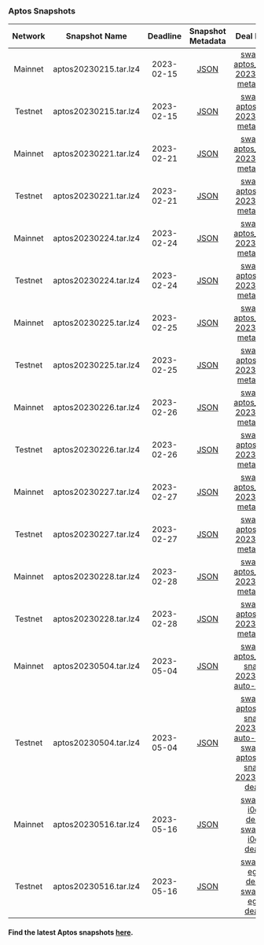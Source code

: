 
### Aptos Snapshots

| Network | Snapshot Name | Deadline | Snapshot Metadata | Deal Metadata | Deal Metadata NFT(opensea) |
| :-: | :-: | :-: | :-: | :-: | :-: |
| Mainnet | aptos20230215.tar.lz4 | 2023-02-15 | [JSON](2023-02-15_apt_mainnet/aptos_mainnet-2023-02-15.json ':include') | [swan-task-aptos_mainnet-2023-02-15-metadata.json](2023-02-15_apt_mainnet/swan-task-aptos_mainnet-2023-02-15-metadata.json ':include') | [aptos-mainnet_2023-02-15.nft](https://opensea.io/assets/matic/0xa6787587159c017ad83fe28e746fcfae0dd91383/166/)|
| Testnet | aptos20230215.tar.lz4 | 2023-02-15 | [JSON](2023-02-15_apt_testnet/aptos_testnet-2023-02-15.json ':include') | [swan-task-aptos_testnet-2023-02-15-metadata.json](2023-02-15_apt_testnet/swan-task-aptos_testnet-2023-02-15-metadata.json ':include') | [aptos-testnet_2023-02-15.nft](https://opensea.io/assets/matic/0xa6787587159c017ad83fe28e746fcfae0dd91383/168/)|
| Mainnet | aptos20230221.tar.lz4 | 2023-02-21 | [JSON](2023-02-21_apt_mainnet/aptos_mainnet-2023-02-21.json ':include') | [swan-task-aptos_mainnet-2023-02-21-metadata.json](2023-02-21_apt_mainnet/swan-task-aptos_mainnet-2023-02-21-metadata.json ':include') | [aptos-mainnet_2023-02-21.nft](https://opensea.io/assets/matic/0xa6787587159c017ad83fe28e746fcfae0dd91383/169/)|
| Testnet | aptos20230221.tar.lz4 | 2023-02-21 | [JSON](2023-02-21_apt_testnet/aptos_testnet-2023-02-21.json ':include') | [swan-task-aptos_testnet-2023-02-21-metadata.json](2023-02-21_apt_testnet/swan-task-aptos_testnet-2023-02-21-metadata.json ':include') | [aptos-testnet_2023-02-21.nft](https://opensea.io/assets/matic/0xa6787587159c017ad83fe28e746fcfae0dd91383/170/) |
| Mainnet | aptos20230224.tar.lz4 | 2023-02-24 | [JSON](2023-02-24_apt_mainnet/aptos_mainnet-2023-02-24.json ':include') | [swan-task-aptos_mainnet-2023-02-24-metadata.json](2023-02-24_apt_mainnet/swan-task-aptos_mainnet-2023-02-24-metadata.json ':include') | [aptos-mainnet_2023-02-24.nft](https://opensea.io/assets/matic/0xa6787587159c017ad83fe28e746fcfae0dd91383/171/) |
| Testnet | aptos20230224.tar.lz4 | 2023-02-24 | [JSON](2023-02-24_apt_testnet/aptos_testnet-2023-02-24.json ':include') | [swan-task-aptos_testnet-2023-02-24-metadata.json](2023-02-24_apt_testnet/swan-task-aptos_testnet-2023-02-24-metadata.json ':include') | [aptos-testnet_2023-02-24.nft](https://opensea.io/assets/matic/0xa6787587159c017ad83fe28e746fcfae0dd91383/173/) |
| Mainnet | aptos20230225.tar.lz4 | 2023-02-25 | [JSON](2023-02-25_apt_mainnet/aptos_mainnet-2023-02-25.json ':include') | [swan-task-aptos_mainnet-2023-02-25-metadata.json](2023-02-25_apt_mainnet/swan-task-aptos_mainnet-2023-02-25-metadata.json ':include') | [aptos-mainnet_2023-02-25.nft](https://opensea.io/assets/matic/0xa6787587159c017ad83fe28e746fcfae0dd91383/174/) |
| Testnet | aptos20230225.tar.lz4 | 2023-02-25 | [JSON](2023-02-25_apt_testnet/aptos_testnet-2023-02-25.json ':include') | [swan-task-aptos_testnet-2023-02-25-metadata.json](2023-02-25_apt_testnet/swan-task-aptos_testnet-2023-02-25-metadata.json ':include') | [aptos-testnet_2023-02-25.nft](https://opensea.io/assets/matic/0xa6787587159c017ad83fe28e746fcfae0dd91383/175/) |
| Mainnet | aptos20230226.tar.lz4 | 2023-02-26 | [JSON](2023-02-26_apt_mainnet/aptos_mainnet-2023-02-26.json ':include') | [swan-task-aptos_mainnet-2023-02-26-metadata.json](2023-02-26_apt_mainnet/swan-task-aptos_mainnet-2023-02-26-metadata.json ':include') | [aptos-mainnet_2023-02-26.nft](https://opensea.io/assets/matic/0xa6787587159c017ad83fe28e746fcfae0dd91383/176/) |
| Testnet | aptos20230226.tar.lz4 | 2023-02-26 | [JSON](2023-02-26_apt_testnet/aptos_testnet-2023-02-26.json ':include') | [swan-task-aptos_testnet-2023-02-26-metadata.json](2023-02-26_apt_testnet/swan-task-aptos_testnet-2023-02-26-metadata.json ':include') | [aptos-testnet_2023-02-26.nft](https://opensea.io/assets/matic/0xa6787587159c017ad83fe28e746fcfae0dd91383/177/) |
| Mainnet | aptos20230227.tar.lz4 | 2023-02-27 | [JSON](2023-02-27_apt_mainnet/aptos_mainnet-2023-02-27.json ':include') | [swan-task-aptos_mainnet-2023-02-27-metadata.json](2023-02-27_apt_mainnet/swan-task-aptos_mainnet-2023-02-27-metadata.json ':include') | [aptos-mainnet_2023-02-27.nft](https://opensea.io/assets/matic/0xa6787587159c017ad83fe28e746fcfae0dd91383/178/) |
| Testnet | aptos20230227.tar.lz4 | 2023-02-27 | [JSON](2023-02-27_apt_testnet/aptos_testnet-2023-02-27.json ':include') | [swan-task-aptos_testnet-2023-02-27-metadata.json](2023-02-27_apt_testnet/swan-task-aptos_testnet-2023-02-27-metadata.json ':include') | [aptos-testnet_2023-02-27.nft](https://opensea.io/assets/matic/0xa6787587159c017ad83fe28e746fcfae0dd91383/179/) |
| Mainnet | aptos20230228.tar.lz4 | 2023-02-28 | [JSON](2023-02-28_apt_mainnet/aptos_mainnet-2023-02-28.json ':include') | [swan-task-aptos_mainnet-2023-02-28-metadata.json](2023-02-28_apt_mainnet/swan-task-aptos_mainnet-2023-02-28-metadata.json ':include') | [aptos-mainnet_2023-02-28.nft](https://opensea.io/assets/matic/0xa6787587159c017ad83fe28e746fcfae0dd91383/180/) |
| Testnet | aptos20230228.tar.lz4 | 2023-02-28 | [JSON](2023-02-28_apt_testnet/aptos_testnet-2023-02-28.json ':include') | [swan-task-aptos_testnet-2023-02-28-metadata.json](2023-02-28_apt_testnet/swan-task-aptos_testnet-2023-02-28-metadata.json ':include') | [aptos-testnet_2023-02-28.nft](https://opensea.io/assets/matic/0xa6787587159c017ad83fe28e746fcfae0dd91383/181/) |
| Mainnet | aptos20230504.tar.lz4 | 2023-05-04 | [JSON](2023-05-04_apt_mainnet/aptos_mainnet-2023-05-04.json ':include') | [swan-task-aptos_mainnet-snapshot-2023-05-04-auto-deals.json](2023-05-04_apt_mainnet/swan-task-aptos_mainnet-snapshot-2023-05-04-auto-deals.json ':include') | [aptos-mainnet_2023-05-04.nft](https://opensea.io/assets/matic/0xa6787587159c017ad83fe28e746fcfae0dd91383/228/) |
| Testnet | aptos20230504.tar.lz4 | 2023-05-04 | [JSON](2023-05-04_apt_testnet/aptos_testnet-2023-05-04.json ':include') | [swan-task-aptos_testnet-snapshot-2023-05-04-auto-deals.json](2023-05-04_apt_testnet/swan-task-aptos_testnet-snapshot-2023-05-04-auto-deals.json ':include') <br> [swan-task-aptos_testnet-snapshot-2023-05-04-deals.json](2023-05-04_apt_testnet/swan-task-aptos_testnet-snapshot-2023-05-04-deals.json) | [aptos-testnet_2023_05_04_auto-deals.nft](https://opensea.io/assets/matic/0xa6787587159c017ad83fe28e746fcfae0dd91383/230/) <br> [aptos-testnet_2023-05-04_deals.nft](https://opensea.io/assets/matic/0xa6787587159c017ad83fe28e746fcfae0dd91383/229/) |
| Mainnet | aptos20230516.tar.lz4 | 2023-05-16 | [JSON](2023-05-16_apt_mainnet/aptos-mainnet_2023-05-16.json ':include') | [swan-task-i0dpe9-deals.csv](2023-05-16_apt_mainnet/swan-task-i0dpe9-deals.csv) <br> [swan-task-i0dpe9-deals.json](2023-05-16_apt_mainnet/swan-task-i0dpe9-deals.json ':include') | [aptos-mainnet_2023-05-16_deals_i0dpe9.nft](https://opensea.io/assets/matic/0x86624827c18cb1cb90ffb1bfb0cdc5b4252c18bc/4/) |
| Testnet | aptos20230516.tar.lz4 | 2023-05-16 | [JSON](2023-05-16_apt_testnet/aptos-testnet_2023-05-16.json ':include') | [swan-task-egoat1-deals.csv](2023-05-16_apt_testnet/swan-task-egoat1-deals.csv) <br> [swan-task-egoat1-deals.json](2023-05-16_apt_testnet/swan-task-egoat1-deals.json ':include') | [aptos-testnet_2023-05-16_deals_egoat1.nft]( https://opensea.io/assets/matic/0x86624827c18cb1cb90ffb1bfb0cdc5b4252c18bc/5) |

#### Find the latest Aptos snapshots [here](https://bwarelabs.com/snapshots).
